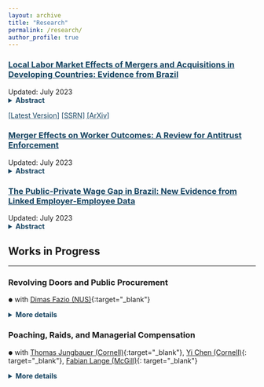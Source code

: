 ```yaml
---
layout: archive
title: "Research"
permalink: /research/
author_profile: true
---
```


<h3><a href="https://jvrcosta.github.io/files/vitor_costa_llm_ma_brazil.pdf" target="_blank" rel="noopener noreferrer" style="color: #154360; text-decoration: underline;text-decoration-style: solid;">Local Labor Market Effects of Mergers and Acquisitions in Developing Countries: Evidence from Brazil</a></h3>
<span style='font-size:14px;'>Updated: July 2023</span>
<details>
<summary style="font-size:14px; color: #154360; cursor:pointer"><b>Abstract</b></summary>

I use matched employer-employee records merged with corporate tax information from 2003 to 2017 to estimate labor market-wide effects of mergers and acquisitions in Brazil. Pairs of commuting zone and industry sector define labor markets. In the following year of a merger, the market size falls by 10.8%. The employment adjustment is concentrated in merging firms. For the firms not involved in M&As, I estimate a 1.07% decline in workers’ earnings and a positive, although not significant, increase in their size. Most mergers have a predicted impact of zero points in concentration, measured by the Herfindahl–Hirschman Index (HHI). In spillover firms, earnings decline similarly for mergers with high and low predicted changes in HHI. Contrary to the recent literature on market concentration in developed economies, I find no evidence of oligopsonistic behavior in Brazilian labor markets. <a href="https://jvrcosta.github.io/files/vitor_costa_llm_ma_brazil.pdf" target="_blank" rel="noopener noreferrer" style="color: #154360; text-decoration: underline;text-decoration-style: dotted;">[Full Text]</a>

</details>

<a href="https://jvrcosta.github.io/files/vitor_costa_llm_ma_brazil.pdf" target="_blank" rel="noopener noreferrer" style="color: #154360; font-size:14px; text-decoration: underline;text-decoration-style: dotted;">[Latest Version\]</a> <a href="https://papers.ssrn.com/sol3/papers.cfm?abstract_id=4477819" target="_blank" rel="noopener noreferrer" style="color: #154360; font-size:14px; text-decoration: underline;text-decoration-style: dotted;">[SSRN\]</a> <a href="https://arxiv.org/abs/2306.08797" target="_blank" rel="noopener noreferrer" style="color: #154360; font-size:14px; text-decoration: underline;text-decoration-style: dotted;">[ArXiv\]</a>

<h3><a href="https://jvrcosta.github.io/files/vitor_costa_ma_antitrust_rev.pdf" target="_blank" rel="noopener noreferrer" style="color: #154360; text-decoration: underline;text-decoration-style: solid;">Merger Effects on Worker Outcomes: A Review for Antitrust Enforcement</a></h3>
<span style='font-size:14px;'>Updated: July 2023</span>
<details>
<summary style="color:#154360; font-size:14px; cursor:pointer"><b>Abstract</b></summary>

Empirical findings point to a robust negative relationship between local employment concentration and wages. Despite the scarcity of merger challenges on the grounds of decreased labor market competition, economic theory, case law, and amassed evidence justify the incorporation of labor markets in the scope of antitrust’s scrutiny. This paper provides a comprehensive review of existing literature regarding the impact of mergers on employees and its relevance to antitrust policy. Additionally, it presents a summary of recommendations to antitrust agencies, drawing from the accumulated practice in the enforcement of product market competition. <a href="https://jvrcosta.github.io/files/vitor_costa_ma_antitrust_rev.pdf" target="_blank" rel="noopener noreferrer" style="color: #154360; text-decoration: underline;text-decoration-style: dotted;">[Full Text]</a>
</details>

<h3><a href="https://jvrcosta.github.io/files/vitor_costa_pub_pri_wagegap_brazil.pdf" target="_blank" rel="noopener noreferrer" style="color: #154360; text-decoration: underline;text-decoration-style: solid;">The Public-Private Wage Gap in Brazil: New Evidence from Linked Employer-Employee Data</a></h3>
<span style='font-size:14px;'>Updated: July 2023</span>
<details>
<summary style="font-size:14px; color:#154360; cursor:pointer"><b>Abstract</b></summary>

This study leverages 15 years of employer-employee administrative records from Brazil to examine wage differences between public and private sector workers. Using the Oaxaca-Blinder decomposition, I estimate the wage gap on average and across the earnings distribution. My findings confirm that public sector workers typically have higher earnings due to both their observable attributes and the public sector’s distinct wage structure, which significantly varies across government branches and levels. Over the earnings distribution, a consistent wage premium due to public sector compensation rules persists across all earnings deciles when worker fixed effects are included. This implies that horizontal wage freezes, often applied in periods of fiscal consolidation, can effectively reduce the public wage premium. <a href="https://jvrcosta.github.io/files/vitor_costa_pub_pri_wagegap_brazil.pdf" target="_blank" rel="noopener noreferrer" style="color: #154360; text-decoration: underline;text-decoration-style: dotted;">[Full Text]</a>
</details>


## Works in Progress
-----------------------------------------------------------------
### Revolving Doors and Public Procurement
<span style='font-size:10px;'>&#9679;</span> with [Dimas Fazio (NUS)](https://sites.google.com/view/dimasfazio){:target="_blank"}
<details>
<summary style="color:#154360; font-size:14px; cursor:pointer"><b>More details</b></summary>
 
We explore the relationship between procurement deals within the Brazilian federal government and the contingent of civil service workers switching into private-sector careers. We find preliminary evidence that public sector workers are more likely to work for a private sector firm that has celebrated a contract with their former government divisions. This is suggestive of <em>quid pro quo</em>  in the form of career benefits to public sector workers. 

</details>
 
### Poaching, Raids, and Managerial Compensation 
<span style='font-size:10px;'>&#9679;</span> with [Thomas Jungbauer (Cornell)](https://thomas-jungbauer.com/){:target="_blank"}, [Yi Chen (Cornell)](https://sites.google.com/view/yichenecon/home?authuser=0){: target="_blank"}, [Fabian Lange (McGill)](http://www.fabianlange.ca){: target="_blank"} 
<details>
<summary style="color:#154360; font-size:14px; cursor:pointer"><b>More details</b></summary>
 
Company directors are highly coveted professionals, not only because of their executive skills but also due to their access to  a wide range of professionals in their industry. We develop a model where potential employers poach executives taking into account the network of human capital these executives have previously interacted with in their career. We verify the predictions of the model using administrative matched employer-employee records form Brazil.  

</details>


